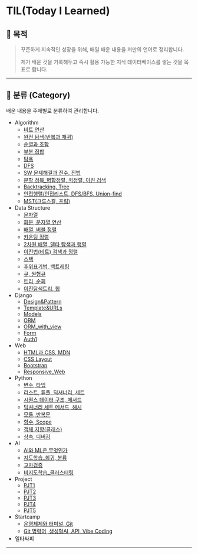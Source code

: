 # TIL(Today I Learned)

## 📌 목적

> 꾸준하게 지속적인 성장을 위해, 매일 배운 내용을 저만의 언어로 정리합니다.
> 
> 제가 배운 것을 기록해두고 즉시 활용 가능한 지식 데이터베이스를 쌓는 것을 목표로 합니다.

---

## 📂 분류 (Category)

배운 내용을 주제별로 분류하여 관리합니다.

- Algorithm
  - [비트 연산](Algorithm/Bit/2025-09-03.md)
  - [완전 탐색(반복과 재귀)](Algorithm/Bruteforce/2025-09-04.md)
  - [순열과 조합](Algorithm/Perm&Comb/2025-08-21.md)
  - [부분 집합](Algorithm/Power_Set/2025-08-24.md)
  - [탐욕](Algorithm/Greedy/2025-09-08.md)
  - [DFS](Algorithm/DFS/2025-08-13.md)
  - [SW 문제해결과 진수, 진법](Algorithm/SWproblem_solution/2025-09-02.md)
  - [분할 정복_병합정렬, 퀵정렬, 이진 검색](Algorithm/Divide&Conquer/2025-09-10.md)
  - [Backtracking, Tree](Algorithm/Backtracking/2025-09-11.md)
  - [인접행렬/인접리스트, DFS/BFS, Union-find](Algorithm/Graph/2025-09-15.md)
  - [MST(크루스칼, 프림)](Algorithm/MST_Dijkstra/2025-09-16.md)
- Data Structure
  - [문자열](Data_Structure/String_1/2025-08-08.md)
  - [회문, 문자열 연산](Data_Structure/String_2/2025-08-11.md)
  - [배열, 버블 정렬](Data_Structure/List1_1/2025-08-04.md)
  - [카운팅 정렬](Data_Structure/List1_2/2025-08-05.md)
  - [2차원 배열, 델타 탐색과 행렬](Data_Structure/List2_1/2025-08-06.md)
  - [이진법(비트) 검색과 정렬](Data_Structure/List2_2/2025-08-07.md)
  - [스택](Data_Structure/Stack1_1/2025-08-12.md)
  - [후위표기법, 백트레킹](Data_Structure/Stack2/2025-08-14.md)
  - [큐, 원형큐](Data_Structure/Queue/2025-08-20.md)
  - [트리, 순회](Data_Structure/Tree1/2025-08-22.md)
  - [이진탐색트리, 힙](Data_Structure/Tree2/2025-08-29.md)
- Django
  - [Design&Pattern](Django/Django_design&pattern/2025-09-18.md)
  - [Template&URLs](Django/Django_Template&URLs/2025-09-19.md)
  - [Models](Django/Django_Models/2025-09-23.md)
  - [ORM](Django/Django_ORM/2025-09-24.md)
  - [ORM_with_view](Django/Django_ORM_with_view/2025-09-25.md)
  - [Form](Django/Django_Form/2025-09-29.md)
  - [Auth1](Django/Django_Auth1/2025-09-30.md)
- Web 
  - [HTML과 CSS, MDN](Web/HTML&CSS/2025-08-25.md)
  - [CSS Layout](Web/CSS_Layout/2025-08-26.md)
  - [Bootstrap](Web/Bootstrap/2025-08-28.md)
  - [Responsive_Web](Web/Responsive_Web/2025-08-28.md)
- Python
  - [변수, 타입](Python/Basic_Syntax_1/2025-07-21.md)
  - [리스트, 튜플, 딕셔너리, 세트](Python/Basic_Syntax_2/2025-07-22.md)
  - [시퀀스 데이터 구조, 메서드](Python/Data_Structure_1/2025-07-28.md)
  - [딕셔너리,세트 메서드, 해시](Python/Data_Structure_2/2025-07-29.md)
  - [모듈, 반복문](Python/Module&Control_of_Flow/2025-07-24.md)
  - [함수, Scope](Python/Functions/2025-07-23.md)
  - [객체 지향(클래스)](Python/OOP_1/2025-07-30.md)
  - [상속, 디버깅](Python/OOP_2/2025-07-31.md)
- AI 
  - [AI와 ML은 무엇인가](AI/AI와ML/2025-10-13.md)
  - [지도학습_회귀, 분류](AI/지도학습/2025-10-13.md)
  - [교차검증](AI/교차검증/2025-10-13.md)
  - [비지도학습_클러스터링](AI/비지도학습/2025-10-13.md)
- Project
  - [PJT1](Project/PJT1/PJT1/PJT1_README.md)
  - [PJT2](Project/PJT2/PJT2/PJT2_README.md)
  - [PJT3](Project/PJT3/PJT3/PJT3_README.md)
  - [PJT4](Project/PJT4/PJT4/README.md)
  - [PJT5](Project/PJT5/PJT5/README.md)
- Startcamp
  - [운영체제와 터미널, Git](Startcamp/2025-07-17/2025-07-17.md)
  - [Git 명령어, 생성형AI, API, Vibe Coding](Startcamp/2025-07-18/2025-07-18.md)
- 일타싸피

---
